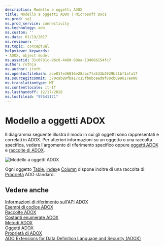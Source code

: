 ```yaml
---
description: Modello a oggetti ADOX
title: Modello a oggetti ADOX | Microsoft Docs
ms.prod: sql
ms.prod_service: connectivity
ms.technology: ado
ms.custom: ''
ms.date: 01/19/2017
ms.reviewer: ''
ms.topic: conceptual
helpviewer_keywords:
- ADOX, object model
ms.assetid: 31c0781c-96c8-4460-90ea-134066154fc7
author: rothja
ms.author: jroth
ms.openlocfilehash: ace01fe36816e28abc7fa533b2029b31bf1afa17
ms.sourcegitcommit: 370cab80fba17c15fb0bceed9f80cb099017e000
ms.translationtype: MT
ms.contentlocale: it-IT
ms.lasthandoff: 12/17/2020
ms.locfileid: "97641171"
---
```

# <a name="adox-object-model"></a>Modello a oggetti ADOX
Il diagramma seguente illustra il modo in cui gli oggetti sono rappresentati e correlati in ADOX. Per ulteriori informazioni su un oggetto o una raccolta specifica, vedere l'argomento di riferimento specifico oppure [oggetti ADOX](./adox-objects.md) e [raccolte di ADOX](./adox-collections.md).  
  
 ![Modello a oggetti ADOX](../../../ado/reference/adox-api/media/adox_object_model.gif "ADOX_object_model")  
  
 Ogni oggetto [Table](./table-object-adox.md), [index](./index-object-adox.md)e [Column](./column-object-adox.md) dispone inoltre di una raccolta di [Proprietà](../ado-api/properties-collection-ado.md) ADO standard.  
  
## <a name="see-also"></a>Vedere anche  
 [Informazioni di riferimento sull'API ADOX]()   
 [Esempi di codice ADOX](./adox-code-examples.md)   
 [Raccolte ADOX](./adox-collections.md)   
 [Costanti enumerate ADOX](./adox-enumerated-constants.md)   
 [Metodi ADOX](./adox-methods.md)   
 [Oggetti ADOX](./adox-objects.md)   
 [Proprietà di ADOX](./adox-properties.md)   
 [ADO Extensions for Data Definition Language and Security (ADOX)](../../guide/extensions/ado-extensions-for-data-definition-language-and-security-adox.md)